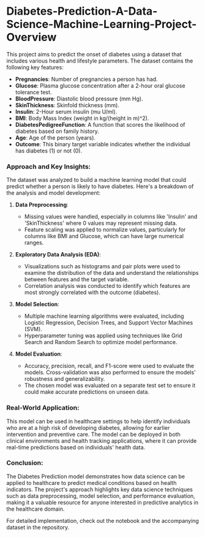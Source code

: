 # Diabetes-Prediction-A-Data-Science-Machine-Learning-Project-Overview
This project aims to predict the onset of diabetes using a dataset that includes various health and lifestyle parameters. The dataset contains the following key features:

- **Pregnancies**: Number of pregnancies a person has had.
- **Glucose**: Plasma glucose concentration after a 2-hour oral glucose tolerance test.
- **BloodPressure**: Diastolic blood pressure (mm Hg).
- **SkinThickness**: Skinfold thickness (mm).
- **Insulin**: 2-Hour serum insulin (mu U/ml).
- **BMI**: Body Mass Index (weight in kg/(height in m)^2).
- **DiabetesPedigreeFunction**: A function that scores the likelihood of diabetes based on family history.
- **Age**: Age of the person (years).
- **Outcome**: This binary target variable indicates whether the individual has diabetes (1) or not (0).

### Approach and Key Insights:

The dataset was analyzed to build a machine learning model that could predict whether a person is likely to have diabetes. Here's a breakdown of the analysis and model development:

1. **Data Preprocessing**:  
   - Missing values were handled, especially in columns like 'Insulin' and 'SkinThickness' where 0 values may represent missing data.
   - Feature scaling was applied to normalize values, particularly for columns like BMI and Glucose, which can have large numerical ranges.

2. **Exploratory Data Analysis (EDA)**:  
   - Visualizations such as histograms and pair plots were used to examine the distribution of the data and understand the relationships between features and the target variable.
   - Correlation analysis was conducted to identify which features are most strongly correlated with the outcome (diabetes).

3. **Model Selection**:  
   - Multiple machine learning algorithms were evaluated, including Logistic Regression, Decision Trees, and Support Vector Machines (SVM).
   - Hyperparameter tuning was applied using techniques like Grid Search and Random Search to optimize model performance.

4. **Model Evaluation**:  
   - Accuracy, precision, recall, and F1-score were used to evaluate the models. Cross-validation was also performed to ensure the models' robustness and generalizability.
   - The chosen model was evaluated on a separate test set to ensure it could make accurate predictions on unseen data.

### Real-World Application:

This model can be used in healthcare settings to help identify individuals who are at a high risk of developing diabetes, allowing for earlier intervention and preventive care. The model can be deployed in both clinical environments and health tracking applications, where it can provide real-time predictions based on individuals' health data.

### Conclusion:

The Diabetes Prediction model demonstrates how data science can be applied to healthcare to predict medical conditions based on health indicators. The project's approach highlights key data science techniques such as data preprocessing, model selection, and performance evaluation, making it a valuable resource for anyone interested in predictive analytics in the healthcare domain.

For detailed implementation, check out the notebook and the accompanying dataset in the repository.

